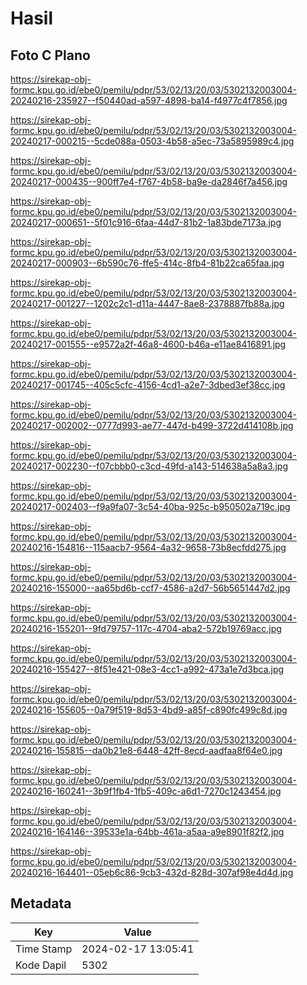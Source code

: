 # Hasil

## Foto C Plano

https://sirekap-obj-formc.kpu.go.id/ebe0/pemilu/pdpr/53/02/13/20/03/5302132003004-20240216-235927--f50440ad-a597-4898-ba14-f4977c4f7856.jpg

https://sirekap-obj-formc.kpu.go.id/ebe0/pemilu/pdpr/53/02/13/20/03/5302132003004-20240217-000215--5cde088a-0503-4b58-a5ec-73a5895989c4.jpg

https://sirekap-obj-formc.kpu.go.id/ebe0/pemilu/pdpr/53/02/13/20/03/5302132003004-20240217-000435--900ff7e4-f767-4b58-ba9e-da2846f7a456.jpg

https://sirekap-obj-formc.kpu.go.id/ebe0/pemilu/pdpr/53/02/13/20/03/5302132003004-20240217-000651--5f01c916-6faa-44d7-81b2-1a83bde7173a.jpg

https://sirekap-obj-formc.kpu.go.id/ebe0/pemilu/pdpr/53/02/13/20/03/5302132003004-20240217-000903--6b590c76-ffe5-414c-8fb4-81b22ca65faa.jpg

https://sirekap-obj-formc.kpu.go.id/ebe0/pemilu/pdpr/53/02/13/20/03/5302132003004-20240217-001227--1202c2c1-d11a-4447-8ae8-2378887fb88a.jpg

https://sirekap-obj-formc.kpu.go.id/ebe0/pemilu/pdpr/53/02/13/20/03/5302132003004-20240217-001555--e9572a2f-46a8-4600-b46a-e11ae8416891.jpg

https://sirekap-obj-formc.kpu.go.id/ebe0/pemilu/pdpr/53/02/13/20/03/5302132003004-20240217-001745--405c5cfc-4156-4cd1-a2e7-3dbed3ef38cc.jpg

https://sirekap-obj-formc.kpu.go.id/ebe0/pemilu/pdpr/53/02/13/20/03/5302132003004-20240217-002002--0777d993-ae77-447d-b499-3722d414108b.jpg

https://sirekap-obj-formc.kpu.go.id/ebe0/pemilu/pdpr/53/02/13/20/03/5302132003004-20240217-002230--f07cbbb0-c3cd-49fd-a143-514638a5a8a3.jpg

https://sirekap-obj-formc.kpu.go.id/ebe0/pemilu/pdpr/53/02/13/20/03/5302132003004-20240217-002403--f9a9fa07-3c54-40ba-925c-b950502a719c.jpg

https://sirekap-obj-formc.kpu.go.id/ebe0/pemilu/pdpr/53/02/13/20/03/5302132003004-20240216-154816--115aacb7-9564-4a32-9658-73b8ecfdd275.jpg

https://sirekap-obj-formc.kpu.go.id/ebe0/pemilu/pdpr/53/02/13/20/03/5302132003004-20240216-155000--aa65bd6b-ccf7-4586-a2d7-56b5651447d2.jpg

https://sirekap-obj-formc.kpu.go.id/ebe0/pemilu/pdpr/53/02/13/20/03/5302132003004-20240216-155201--9fd79757-117c-4704-aba2-572b19769acc.jpg

https://sirekap-obj-formc.kpu.go.id/ebe0/pemilu/pdpr/53/02/13/20/03/5302132003004-20240216-155427--8f51e421-08e3-4cc1-a992-473a1e7d3bca.jpg

https://sirekap-obj-formc.kpu.go.id/ebe0/pemilu/pdpr/53/02/13/20/03/5302132003004-20240216-155605--0a79f519-8d53-4bd9-a85f-c890fc499c8d.jpg

https://sirekap-obj-formc.kpu.go.id/ebe0/pemilu/pdpr/53/02/13/20/03/5302132003004-20240216-155815--da0b21e8-6448-42ff-8ecd-aadfaa8f64e0.jpg

https://sirekap-obj-formc.kpu.go.id/ebe0/pemilu/pdpr/53/02/13/20/03/5302132003004-20240216-160241--3b9f1fb4-1fb5-409c-a6d1-7270c1243454.jpg

https://sirekap-obj-formc.kpu.go.id/ebe0/pemilu/pdpr/53/02/13/20/03/5302132003004-20240216-164146--39533e1a-64bb-461a-a5aa-a9e8901f82f2.jpg

https://sirekap-obj-formc.kpu.go.id/ebe0/pemilu/pdpr/53/02/13/20/03/5302132003004-20240216-164401--05eb6c86-9cb3-432d-828d-307af98e4d4d.jpg


## Metadata

| Key        | Value               |
| ---------- | ------------------- |
| Time Stamp | 2024-02-17 13:05:41 |
| Kode Dapil | 5302                |



